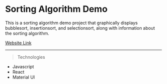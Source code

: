 # Sorting Algorithm Demo

This is a sorting algorithm demo project that graphically displays bubblesort, insertionsort, and selectionsort, along with information about the sorting algorithm.

[Website Link](https://sortingpro.netlify.app)

---

> Technologies

* Javascript
* React
* Material UI
